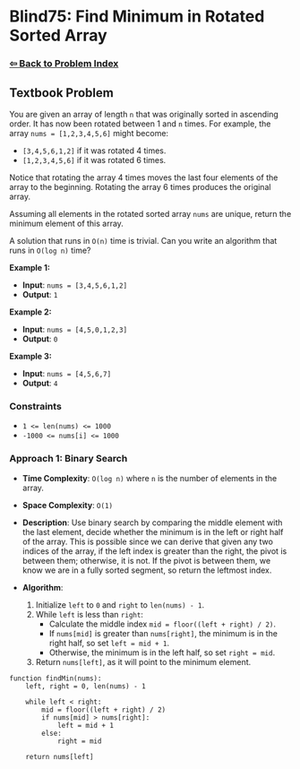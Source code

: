 # Blind75: Find Minimum in Rotated Sorted Array

### [⇦ Back to Problem Index](../../index.md)

## Textbook Problem

You are given an array of length `n` that was originally sorted in ascending order. It has now been rotated between 1 and `n` times. For example, the array `nums = [1,2,3,4,5,6]` might become:

-   `[3,4,5,6,1,2]` if it was rotated 4 times.
-   `[1,2,3,4,5,6]` if it was rotated 6 times.

Notice that rotating the array 4 times moves the last four elements of the array to the beginning. Rotating the array 6 times produces the original array.

Assuming all elements in the rotated sorted array `nums` are unique, return the minimum element of this array.

A solution that runs in `O(n)` time is trivial. Can you write an algorithm that runs in `O(log n)` time?

**Example 1:**

-   **Input**: `nums = [3,4,5,6,1,2]`
-   **Output**: `1`

**Example 2:**

-   **Input**: `nums = [4,5,0,1,2,3]`
-   **Output**: `0`

**Example 3:**

-   **Input**: `nums = [4,5,6,7]`
-   **Output**: `4`

### Constraints

-   `1 <= len(nums) <= 1000`
-   `-1000 <= nums[i] <= 1000`

### Approach 1: Binary Search

-   **Time Complexity**: `O(log n)` where `n` is the number of elements in the array.
-   **Space Complexity**: `O(1)`
-   **Description**: Use binary search by comparing the middle element with the last element, decide whether the minimum is in the left or right half of the array. This is possible since we can derive that given any two indices of the array, if the left index is greater than the right, the pivot is between them; otherwise, it is not. If the pivot is between them, we know we are in a fully sorted segment, so return the leftmost index.
-   **Algorithm**:

    1.  Initialize `left` to `0` and `right` to `len(nums) - 1`.
    2.  While `left` is less than `right`:
        -   Calculate the middle index `mid = floor((left + right) / 2)`.
        -   If `nums[mid]` is greater than `nums[right]`, the minimum is in the right half, so set `left = mid + 1`.
        -   Otherwise, the minimum is in the left half, so set `right = mid`.
    3.  Return `nums[left]`, as it will point to the minimum element.

```pseudo
function findMin(nums):
	left, right = 0, len(nums) - 1

	while left < right:
		mid = floor((left + right) / 2)
		if nums[mid] > nums[right]:
			left = mid + 1
		else:
			right = mid

	return nums[left]
```
